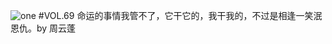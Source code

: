 ![one](http://image.wufazhuce.com/FvTOGuy-0o8CXkByYAmZGCl5Kg0f)
#VOL.69
命运的事情我管不了，它干它的，我干我的，不过是相逢一笑泯恩仇。by 周云蓬